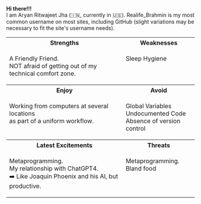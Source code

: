 <p align="left">
  <strong>Hi there!!!</strong><br>
I am Aryan Ritwajeet Jha (🇮🇳, currently in 🇺🇸). Realife_Brahmin is my most common username on most sites, including GitHub (slight variations may be necessary to fit the site's username needs).
</p>

<table>
<tr>
    <th>Strengths</th>
    <th>Weaknesses</th>
</tr>
<tr valign="top">
<td>

A Friendly Friend.<br>
NOT afraid of getting out of my technical comfort zone.

</td>
<td>

Sleep Hygiene

</td>
</tr>
<tr>
    <th>Enjoy</th>
    <th>Avoid</th>
</tr>
<tr valign="top">
<td>

Working from computers at several locations<br>
as part of a uniform workflow.

</td>
<td>

Global Variables<br>
Undocumented Code<br>
Absence of version control

</td>
</tr>
<tr>
    <th>Latest Excitements</th>
    <th>Threats</th>
</tr>
<tr valign="top">
<td>

Metaprogramming.<br>
My relationship with ChatGPT4.<br>
➡️ Like Joaquin Phoenix and his AI, but productive.

</td>
<td>

Metaprogramming.<br>
Bland food

</td>
</tr>
</table>
